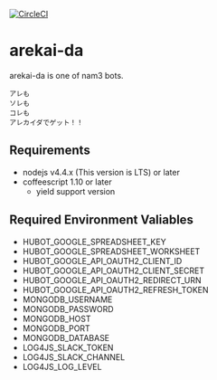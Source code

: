 [![CircleCI](https://circleci.com/gh/nam3/arekai-da.svg?style=svg)](https://circleci.com/gh/nam3/arekai-da)

arekai-da
====

arekai-da is one of nam3 bots.

```
アレも
ソレも
コレも
アレカイダでゲット！！
```

Requirements
----

* nodejs v4.4.x (This version is LTS) or later
* coffeescript 1.10 or later
    + yield support version
    
Required Environment Valiables
----

* HUBOT\_GOOGLE\_SPREADSHEET\_KEY
* HUBOT\_GOOGLE\_SPREADSHEET\_WORKSHEET
* HUBOT\_GOOGLE\_API\_OAUTH2\_CLIENT\_ID
* HUBOT\_GOOGLE\_API\_OAUTH2\_CLIENT\_SECRET
* HUBOT\_GOOGLE\_API\_OAUTH2\_REDIRECT\_URN
* HUBOT\_GOOGLE\_API\_OAUTH2\_REFRESH\_TOKEN
* MONGODB\_USERNAME
* MONGODB\_PASSWORD
* MONGODB\_HOST
* MONGODB\_PORT
* MONGODB\_DATABASE
* LOG4JS\_SLACK\_TOKEN
* LOG4JS\_SLACK\_CHANNEL
* LOG4JS\_LOG\_LEVEL
